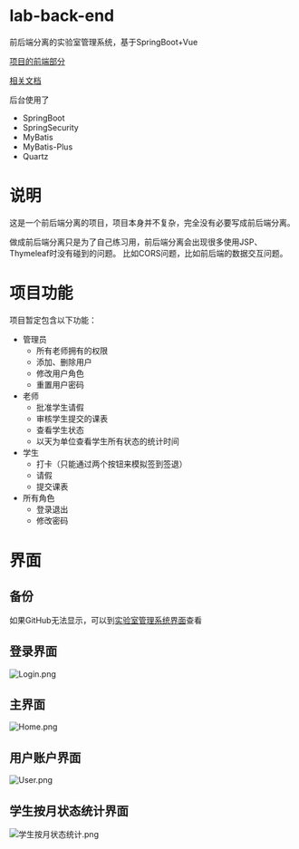# lab-back-end
前后端分离的实验室管理系统，基于SpringBoot+Vue

[项目的前端部分](https://github.com/FatShallot/lab-front-end)

[相关文档](http://47.100.44.201:8000/category/front-and-back-end-separation/)

后台使用了
- SpringBoot
- SpringSecurity
- MyBatis
- MyBatis-Plus
- Quartz

# 说明
这是一个前后端分离的项目，项目本身并不复杂，完全没有必要写成前后端分离。

做成前后端分离只是为了自己练习用，前后端分离会出现很多使用JSP、Thymeleaf时没有碰到的问题。
比如CORS问题，比如前后端的数据交互问题。

# 项目功能
项目暂定包含以下功能：
- 管理员
    - 所有老师拥有的权限
    - 添加、删除用户
    - 修改用户角色
    - 重置用户密码
- 老师
    - 批准学生请假
    - 审核学生提交的课表
    - 查看学生状态
    - 以天为单位查看学生所有状态的统计时间
- 学生
    - 打卡（只能通过两个按钮来模拟签到签退）
    - 请假
    - 提交课表
- 所有角色
    - 登录退出
    - 修改密码

# 界面
## 备份
如果GitHub无法显示，可以到[实验室管理系统界面](http://47.100.44.201:8000/2020/03/17/%e5%ae%9e%e9%aa%8c%e5%ae%a4%e7%ae%a1%e7%90%86%e7%b3%bb%e7%bb%9f%e7%95%8c%e9%9d%a2/)查看

## 登录界面

![Login.png](http://ww1.sinaimg.cn/large/005IGVTXly1gcvu5vx3gzj31hc0smjt1.jpg)

## 主界面

![Home.png](http://ww1.sinaimg.cn/large/005IGVTXly1gd9ib3iu7pj31hc0smgn7.jpg)

## 用户账户界面

![User.png](http://ww1.sinaimg.cn/large/005IGVTXly1gdaklamtasj31hc0smq5i.jpg)

## 学生按月状态统计界面

![学生按月状态统计.png](http://ww1.sinaimg.cn/large/005IGVTXly1gdfhb6mp2dj31hc0sm412.jpg)